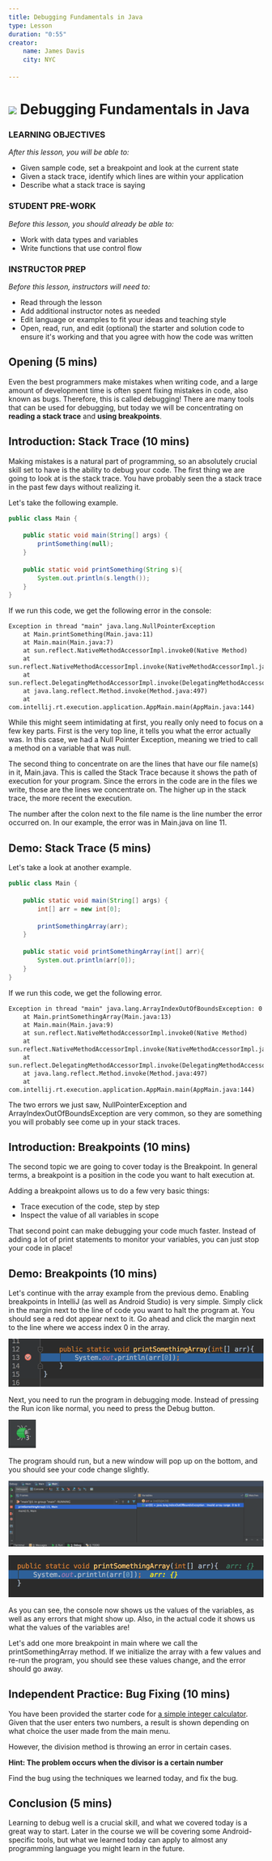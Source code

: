 ```yaml
---
title: Debugging Fundamentals in Java
type: Lesson
duration: "0:55"
creator:
    name: James Davis
    city: NYC

---
```


# ![](https://ga-dash.s3.amazonaws.com/production/assets/logo-9f88ae6c9c3871690e33280fcf557f33.png) Debugging Fundamentals in Java

### LEARNING OBJECTIVES
*After this lesson, you will be able to:*
* Given sample code, set a breakpoint and look at the current state
* Given a stack trace, identify which lines are within your application
* Describe what a stack trace is saying

### STUDENT PRE-WORK
*Before this lesson, you should already be able to:*
- Work with data types and variables
- Write functions that use control flow


### INSTRUCTOR PREP
*Before this lesson, instructors will need to:*
- Read through the lesson
- Add additional instructor notes as needed
- Edit language or examples to fit your ideas and teaching style
- Open, read, run, and edit (optional) the starter and solution code to ensure it's working and that you agree with how the code was written

## Opening (5 mins)

Even the best programmers make mistakes when writing code, and a large amount of development time is often spent fixing mistakes in code, also known as bugs. Therefore, this is called debugging! There are many tools that can be used for debugging, but today we will be concentrating on **reading a stack trace** and **using breakpoints**.

## Introduction: Stack Trace (10 mins)

Making mistakes is a natural part of programming, so an absolutely crucial skill set to have is the ability to debug your code. The first thing we are going to look at is the stack trace. You have probably seen the a stack trace in the past few days without realizing it.

Let's take the following example.

```java
public class Main {

    public static void main(String[] args) {
        printSomething(null);
    }

    public static void printSomething(String s){
        System.out.println(s.length());
    }
}
```

If we run this code, we get the following error in the console:

```
Exception in thread "main" java.lang.NullPointerException
	at Main.printSomething(Main.java:11)
	at Main.main(Main.java:7)
	at sun.reflect.NativeMethodAccessorImpl.invoke0(Native Method)
	at sun.reflect.NativeMethodAccessorImpl.invoke(NativeMethodAccessorImpl.java:62)
	at sun.reflect.DelegatingMethodAccessorImpl.invoke(DelegatingMethodAccessorImpl.java:43)
	at java.lang.reflect.Method.invoke(Method.java:497)
	at com.intellij.rt.execution.application.AppMain.main(AppMain.java:144)
```

While this might seem intimidating at first, you really only need to focus on a few key parts. First is the very top line, it tells you what the error actually was. In this case, we had a Null Pointer Exception, meaning we tried to call a method on a variable that was null.

The second thing to concentrate on are the lines that have our file name(s) in it, Main.java. This is called the Stack Trace because it shows the path of execution for your program. Since the errors in the code are in the files we write, those are the lines we concentrate on. The higher up in the stack trace, the more recent the execution.

The number after the colon next to the file name is the line number the error occurred on. In our example, the error was in Main.java on line 11.


## Demo: Stack Trace (5 mins)

Let's take a look at another example.

```java
public class Main {

    public static void main(String[] args) {
        int[] arr = new int[0];

        printSomethingArray(arr);
    }

    public static void printSomethingArray(int[] arr){
        System.out.println(arr[0]);
    }
}
```


If we run this code, we get the following error.

```
Exception in thread "main" java.lang.ArrayIndexOutOfBoundsException: 0
	at Main.printSomethingArray(Main.java:13)
	at Main.main(Main.java:9)
	at sun.reflect.NativeMethodAccessorImpl.invoke0(Native Method)
	at sun.reflect.NativeMethodAccessorImpl.invoke(NativeMethodAccessorImpl.java:62)
	at sun.reflect.DelegatingMethodAccessorImpl.invoke(DelegatingMethodAccessorImpl.java:43)
	at java.lang.reflect.Method.invoke(Method.java:497)
	at com.intellij.rt.execution.application.AppMain.main(AppMain.java:144)
```


The two errors we just saw, NullPointerException and ArrayIndexOutOfBoundsException are very common, so they are something you will probably see come up in your stack traces.

## Introduction: Breakpoints (10 mins)

The second topic we are going to cover today is the Breakpoint. In general terms, a breakpoint is a position in the code you want to halt execution at.

Adding a breakpoint allows us to do a few very basic things:

- Trace execution of the code, step by step
- Inspect the value of all variables in scope

That second point can make debugging your code much faster. Instead of adding a lot of print statements to monitor your variables, you can just stop your code in place!

## Demo: Breakpoints (10 mins)

Let's continue with the array example from the previous demo. Enabling breakpoints in IntelliJ (as well as Android Studio) is very simple. Simply click in the margin next to the line of code you want to halt the program at. You should see a red dot appear next to it. Go ahead and click the margin next to the line where we access index 0 in the array.

<img src="./screenshots/breakpoint1.png" />

Next, you need to run the program in debugging mode. Instead of pressing the Run icon like normal, you need to press the Debug button.

<img src="./screenshots/breakpoint2.png"/>

The program should run, but a new window will pop up on the bottom, and you should see your code change slightly.

<p align="center">
<img src="./screenshots/breakpoint3.png"/>
</p>
<p align="center">
<img src="./screenshots/breakpoint4.png"/>
</p>

As you can see, the console now shows us the values of the variables, as well as any errors that might show up. Also, in the actual code it shows us what the values of the variables are!

Let's add one more breakpoint in main where we call the printSomethingArray method. If we initialize the array with a few values and re-run the program, you should see these values change, and the error should go away.

## Independent Practice: Bug Fixing (10 mins)

You have been provided the starter code for [a simple integer calculator](starter-code). Given that the user enters two numbers, a result is shown depending on what choice the user made from the main menu.

However, the division method is throwing an error in certain cases.

**Hint: The problem occurs when the divisor is a certain number**

Find the bug using the techniques we learned today, and fix the bug.

## Conclusion (5 mins)

Learning to debug well is a crucial skill, and what we covered today is a great way to start. Later in the course we will be covering some Android-specific tools, but what we learned today can apply to almost any programming language you might learn in the future.
